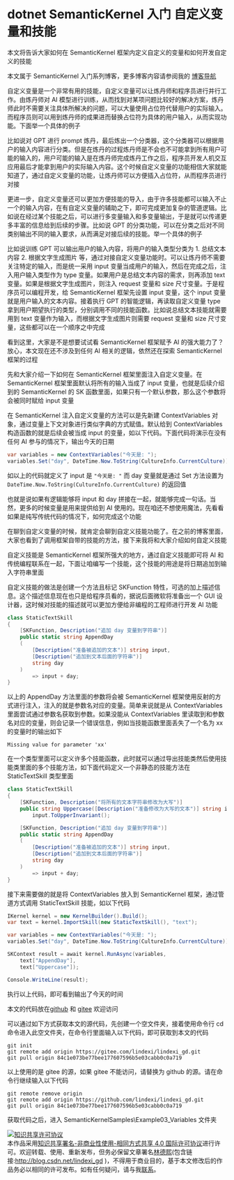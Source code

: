 
# dotnet SemanticKernel 入门 自定义变量和技能

本文将告诉大家如何在 SemanticKernel 框架内定义自定义的变量和如何开发自定义的技能

<!--more-->


<!-- CreateTime:2023/8/28 8:37:23 -->

<!-- 发布 -->
<!-- 博客 -->

本文属于 SemanticKernel 入门系列博客，更多博客内容请参阅我的 [博客导航](https://blog.lindexi.com/post/%E5%8D%9A%E5%AE%A2%E5%AF%BC%E8%88%AA.html )

自定义变量是一个非常有用的技能，自定义变量可以让炼丹师和程序员进行并行工作。由炼丹师对 AI 模型进行训练，从而找到对某项问题比较好的解决方案，炼丹师此时不需要关注具体所解决的问题，可以大量使用占位符代替用户的实际输入。而程序员则可以用到炼丹师的成果进而替换占位符为具体的用户输入，从而实现功能。下面举一个具体的例子

比如说对 GPT 进行 prompt 炼丹，最后炼出一个分类器，这个分类器可以根据用户的输入内容进行分类。但是在炼丹的过程炼丹师是不会也不可能拿到所有用户可能的输入的，用户可能的输入是在炼丹师完成炼丹工作之后，程序员开发人机交互应用最后才能拿到用户的实际输入内容。这个时候自定义变量的功能相信大家就能知道了，通过自定义变量的功能，让炼丹师可以方便插入占位符，从而程序员进行对接

更进一步，自定义变量还可以更加方便技能的导入，由于许多技能都可以输入不止一个的输入内容，在有自定义变量的辅助之下，即可完成更加复杂的管道逻辑。比如说在经过某个技能之后，可以进行多变量输入和多变量输出，于是就可以传递更多丰富的信息给到后续的步骤。比如说 GPT 的分类功能，可以在分类之后对不同类别输出不同的输入要求，从而满足对接后续的技能。举一个具体的例子

比如说训练 GPT 可以输出用户的输入内容，将用户的输入类型分类为 1. 总结文本内容 2. 根据文字生成图片 等，通过对接自定义变量功能时。可以让炼丹师不需要关注特定的输入，而是统一采用 input 变量当成用户的输入，然后在完成之后，注入用户输入类型作为 type 变量。如果用户是总结文本内容的需求，则再添加 text 变量。如果是根据文字生成图片，则注入 request 变量和 size 尺寸变量。于是程序员可以编程开发，给 SemanticKernel 框架先设置 input 变量，这个 input 变量就是用户输入的文本内容。接着执行 GPT 的智能逻辑，再读取自定义变量 type 拿到用户期望执行的类型，分别调用不同的技能函数。比如说总结文本技能就需要用到 text 变量作为输入，而根据文字生成图片则需要 request 变量和 size 尺寸变量，这些都可以在一个顺序之中完成

看到这里，大家是不是想要试试看 SemanticKernel 框架赋予 AI 的强大能力了？放心，本文现在还不涉及到任何 AI 相关的逻辑，依然还在探索 SemanticKernel 框架的过程

先和大家介绍一下如何在 SemanticKernel 框架里面注入自定义变量。在 SemanticKernel 框架里面默认将所有的输入当成了 input 变量，也就是后续介绍到的 SemanticKernel 的 SK 函数里面，如果只有一个默认参数，那么这个参数将会被同时赋给 input 变量

在 SemanticKernel 注入自定义变量的方法可以是先新建 ContextVariables 对象，通过变量上下文对象进行类似字典的方式赋值。默认给到 ContextVariables 构造函数的就是后续会被当成 input 的变量，如以下代码。下面代码将演示在没有任何 AI 参与的情况下，输出今天的日期

```csharp
var variables = new ContextVariables("今天是: ");
variables.Set("day", DateTime.Now.ToString(CultureInfo.CurrentCulture));
```

如以上的代码就定义了 input 是 `"今天是: "` 而 day 变量就是通过 Set 方法设置为 `DateTime.Now.ToString(CultureInfo.CurrentCulture)` 的返回值

也就是说如果有逻辑能够将 input 和 day 拼接在一起，就能够完成一句话。当然，更多的时候变量是用来提供给到 AI 使用的。现在咱还不想使用魔法，先看看如果是纯写传统代码的情况下，如何完成这个功能

在聊到自定义变量的时候，就肯定会聊到自定义技能功能了。在之前的博客里面，大家也看到了调用框架自带的技能的方法，接下来我将和大家介绍如何自定义技能

自定义技能是 SemanticKernel 框架所强大的地方，通过自定义技能即可将 AI 和传统编程联系在一起，下面让咱编写一个技能，这个技能的用途是将日期追加到输入字符串里面

自定义技能的做法是创建一个方法且标记 SKFunction 特性，可选的加上描述信息。这个描述信息现在也只是给程序员看的，据说后面微软将准备出一个 GUI 设计器，这时候对技能的描述就可以更加方便给非编程的工程师进行开发 AI 功能

```csharp
class StaticTextSkill
{
    [SKFunction, Description("追加 day 变量到字符串")]
    public static string AppendDay
    (
        [Description("准备被追加的文本")] string input,
        [Description("追加到文本后面的字符串")]
        string day
    )
        => input + day;
}
```

以上的 AppendDay 方法里面的参数将会被 SemanticKernel 框架使用反射的方式进行注入，注入的就是参数名对应的变量。简单来说就是从 ContextVariables 里面尝试通过参数名获取到参数。如果没能从 ContextVariables 里读取到和参数名对应的变量，则会记录一个错误信息，例如当技能函数里面丢失了一个名为 xx 的变量时的输出如下

```
Missing value for parameter 'xx'
```

在一个类型里面可以定义许多个技能函数，此时就可以通过导出技能类然后使用技能类里面的多个技能方法，如下面代码定义一个非静态的技能方法在 StaticTextSkill 类型里面

```csharp
class StaticTextSkill
{
    [SKFunction, Description("将所有的文本字符串修改为大写")]
    public string Uppercase([Description("准备修改为大写的文本")] string input) =>
        input.ToUpperInvariant();

    [SKFunction, Description("追加 day 变量到字符串")]
    public static string AppendDay
    (
        [Description("准备被追加的文本")] string input,
        [Description("追加到文本后面的字符串")]
        string day
    )
        => input + day;
}
```

接下来需要做的就是将 ContextVariables 放入到 SemanticKernel 框架，通过管道方式调用 StaticTextSkill 技能，如以下代码

```csharp
IKernel kernel = new KernelBuilder().Build();
var text = kernel.ImportSkill(new StaticTextSkill(), "text");

var variables = new ContextVariables("今天是: ");
variables.Set("day", DateTime.Now.ToString(CultureInfo.CurrentCulture));

SKContext result = await kernel.RunAsync(variables,
    text["AppendDay"],
    text["Uppercase"]);

Console.WriteLine(result);
```

执行以上代码，即可看到输出了今天的时间

本文的代码放在[github](https://github.com/lindexi/lindexi_gd/tree/84c1e073be77bee177607596b5e03cabb0c0a719/SemanticKernelSamples/Example03_Variables) 和 [gitee](https://gitee.com/lindexi/lindexi_gd/tree/84c1e073be77bee177607596b5e03cabb0c0a719/SemanticKernelSamples/Example03_Variables) 欢迎访问

可以通过如下方式获取本文的源代码，先创建一个空文件夹，接着使用命令行 cd 命令进入此空文件夹，在命令行里面输入以下代码，即可获取到本文的代码

```
git init
git remote add origin https://gitee.com/lindexi/lindexi_gd.git
git pull origin 84c1e073be77bee177607596b5e03cabb0c0a719
```

以上使用的是 gitee 的源，如果 gitee 不能访问，请替换为 github 的源。请在命令行继续输入以下代码

```
git remote remove origin
git remote add origin https://github.com/lindexi/lindexi_gd.git
git pull origin 84c1e073be77bee177607596b5e03cabb0c0a719
```

获取代码之后，进入 SemanticKernelSamples\Example03_Variables 文件夹




<a rel="license" href="http://creativecommons.org/licenses/by-nc-sa/4.0/"><img alt="知识共享许可协议" style="border-width:0" src="https://licensebuttons.net/l/by-nc-sa/4.0/88x31.png" /></a><br />本作品采用<a rel="license" href="http://creativecommons.org/licenses/by-nc-sa/4.0/">知识共享署名-非商业性使用-相同方式共享 4.0 国际许可协议</a>进行许可。欢迎转载、使用、重新发布，但务必保留文章署名[林德熙](http://blog.csdn.net/lindexi_gd)(包含链接:http://blog.csdn.net/lindexi_gd )，不得用于商业目的，基于本文修改后的作品务必以相同的许可发布。如有任何疑问，请与我[联系](mailto:lindexi_gd@163.com)。